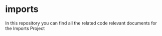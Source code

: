 # imports
In this repository you can find all the related code relevant documents for the Imports Project

